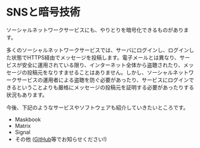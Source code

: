 # SNSと暗号技術
ソーシャルネットワークサービスにも、やりとりを暗号化できるものがあります。

多くのソーシャルネットワークサービスでは、サーバにログインし、ログインした状態でHTTPS経由でメッセージを投稿します。電子メールとは異なり、サービスが安全に運用されている限り、インターネット全体から盗聴されたり、メッセージの投稿元をなりすませることはありません。しかし、ソーシャルネットワークサービスの運用者による盗聴を防ぐ必要があったり、サービスにログインできるということよりも厳格にメッセージの投稿元を証明する必要があったりする状況もあります。

今後、下記のようなサービスやソフトウェアも紹介していきたいところです。

- Maskbook
- Matrix
- Signal
- その他 ([GitHub](https://github.com/zunda/mitome.in)等でお知らせください!)
